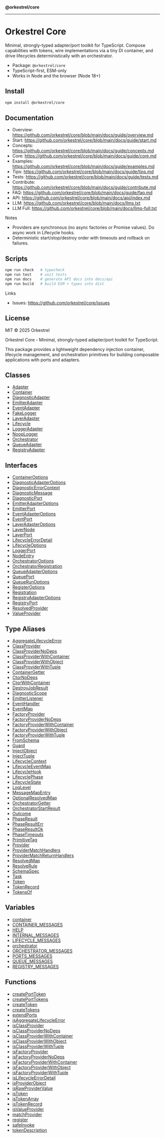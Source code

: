 **@orkestrel/core**

***

# Orkestrel Core

Minimal, strongly-typed adapter/port toolkit for TypeScript. Compose capabilities with tokens, wire implementations via a tiny DI container, and drive lifecycles deterministically with an orchestrator.

- Package: `@orkestrel/core`
- TypeScript-first, ESM-only
- Works in Node and the browser (Node 18+)

## Install
```sh
npm install @orkestrel/core
```

## Documentation
- Overview: https://github.com/orkestrel/core/blob/main/docs/guide/overview.md
- Start: https://github.com/orkestrel/core/blob/main/docs/guide/start.md
- Concepts: https://github.com/orkestrel/core/blob/main/docs/guide/concepts.md
- Core: https://github.com/orkestrel/core/blob/main/docs/guide/core.md
- Examples: https://github.com/orkestrel/core/blob/main/docs/guide/examples.md
- Tips: https://github.com/orkestrel/core/blob/main/docs/guide/tips.md
- Tests: https://github.com/orkestrel/core/blob/main/docs/guide/tests.md
- Contribute: https://github.com/orkestrel/core/blob/main/docs/guide/contribute.md
- FAQ: https://github.com/orkestrel/core/blob/main/docs/guide/faq.md
- API: https://github.com/orkestrel/core/blob/main/docs/api/index.md
- LLM: https://github.com/orkestrel/core/blob/main/docs/llms.txt
- LLM Full: https://github.com/orkestrel/core/blob/main/docs/llms-full.txt

Notes
- Providers are synchronous (no async factories or Promise values). Do async work in Lifecycle hooks.
- Deterministic start/stop/destroy order with timeouts and rollback on failures.

## Scripts
```sh
npm run check   # typecheck
npm run test    # unit tests
npm run docs    # generate API docs into docs/api
npm run build   # build ESM + types into dist
```

Links
- Issues: https://github.com/orkestrel/core/issues

## License

MIT © 2025 Orkestrel

Orkestrel Core - Minimal, strongly-typed adapter/port toolkit for TypeScript.

This package provides a lightweight dependency injection container, lifecycle management,
and orchestration primitives for building composable applications with ports and adapters.

## Classes

- [Adapter](classes/Adapter.md)
- [Container](classes/Container.md)
- [DiagnosticAdapter](classes/DiagnosticAdapter.md)
- [EmitterAdapter](classes/EmitterAdapter.md)
- [EventAdapter](classes/EventAdapter.md)
- [FakeLogger](classes/FakeLogger.md)
- [LayerAdapter](classes/LayerAdapter.md)
- [Lifecycle](classes/Lifecycle.md)
- [LoggerAdapter](classes/LoggerAdapter.md)
- [NoopLogger](classes/NoopLogger.md)
- [Orchestrator](classes/Orchestrator.md)
- [QueueAdapter](classes/QueueAdapter.md)
- [RegistryAdapter](classes/RegistryAdapter.md)

## Interfaces

- [ContainerOptions](interfaces/ContainerOptions.md)
- [DiagnosticAdapterOptions](interfaces/DiagnosticAdapterOptions.md)
- [DiagnosticErrorContext](interfaces/DiagnosticErrorContext.md)
- [DiagnosticMessage](interfaces/DiagnosticMessage.md)
- [DiagnosticPort](interfaces/DiagnosticPort.md)
- [EmitterAdapterOptions](interfaces/EmitterAdapterOptions.md)
- [EmitterPort](interfaces/EmitterPort.md)
- [EventAdapterOptions](interfaces/EventAdapterOptions.md)
- [EventPort](interfaces/EventPort.md)
- [LayerAdapterOptions](interfaces/LayerAdapterOptions.md)
- [LayerNode](interfaces/LayerNode.md)
- [LayerPort](interfaces/LayerPort.md)
- [LifecycleErrorDetail](interfaces/LifecycleErrorDetail.md)
- [LifecycleOptions](interfaces/LifecycleOptions.md)
- [LoggerPort](interfaces/LoggerPort.md)
- [NodeEntry](interfaces/NodeEntry.md)
- [OrchestratorOptions](interfaces/OrchestratorOptions.md)
- [OrchestratorRegistration](interfaces/OrchestratorRegistration.md)
- [QueueAdapterOptions](interfaces/QueueAdapterOptions.md)
- [QueuePort](interfaces/QueuePort.md)
- [QueueRunOptions](interfaces/QueueRunOptions.md)
- [RegisterOptions](interfaces/RegisterOptions.md)
- [Registration](interfaces/Registration.md)
- [RegistryAdapterOptions](interfaces/RegistryAdapterOptions.md)
- [RegistryPort](interfaces/RegistryPort.md)
- [ResolvedProvider](interfaces/ResolvedProvider.md)
- [ValueProvider](interfaces/ValueProvider.md)

## Type Aliases

- [AggregateLifecycleError](type-aliases/AggregateLifecycleError.md)
- [ClassProvider](type-aliases/ClassProvider.md)
- [ClassProviderNoDeps](type-aliases/ClassProviderNoDeps.md)
- [ClassProviderWithContainer](type-aliases/ClassProviderWithContainer.md)
- [ClassProviderWithObject](type-aliases/ClassProviderWithObject.md)
- [ClassProviderWithTuple](type-aliases/ClassProviderWithTuple.md)
- [ContainerGetter](type-aliases/ContainerGetter.md)
- [CtorNoDeps](type-aliases/CtorNoDeps.md)
- [CtorWithContainer](type-aliases/CtorWithContainer.md)
- [DestroyJobResult](type-aliases/DestroyJobResult.md)
- [DiagnosticScope](type-aliases/DiagnosticScope.md)
- [EmitterListener](type-aliases/EmitterListener.md)
- [EventHandler](type-aliases/EventHandler.md)
- [EventMap](type-aliases/EventMap.md)
- [FactoryProvider](type-aliases/FactoryProvider.md)
- [FactoryProviderNoDeps](type-aliases/FactoryProviderNoDeps.md)
- [FactoryProviderWithContainer](type-aliases/FactoryProviderWithContainer.md)
- [FactoryProviderWithObject](type-aliases/FactoryProviderWithObject.md)
- [FactoryProviderWithTuple](type-aliases/FactoryProviderWithTuple.md)
- [FromSchema](type-aliases/FromSchema.md)
- [Guard](type-aliases/Guard.md)
- [InjectObject](type-aliases/InjectObject.md)
- [InjectTuple](type-aliases/InjectTuple.md)
- [LifecycleContext](type-aliases/LifecycleContext.md)
- [LifecycleEventMap](type-aliases/LifecycleEventMap.md)
- [LifecycleHook](type-aliases/LifecycleHook.md)
- [LifecyclePhase](type-aliases/LifecyclePhase.md)
- [LifecycleState](type-aliases/LifecycleState.md)
- [LogLevel](type-aliases/LogLevel.md)
- [MessageMapEntry](type-aliases/MessageMapEntry.md)
- [OptionalResolvedMap](type-aliases/OptionalResolvedMap.md)
- [OrchestratorGetter](type-aliases/OrchestratorGetter.md)
- [OrchestratorStartResult](type-aliases/OrchestratorStartResult.md)
- [Outcome](type-aliases/Outcome.md)
- [PhaseResult](type-aliases/PhaseResult.md)
- [PhaseResultErr](type-aliases/PhaseResultErr.md)
- [PhaseResultOk](type-aliases/PhaseResultOk.md)
- [PhaseTimeouts](type-aliases/PhaseTimeouts.md)
- [PrimitiveTag](type-aliases/PrimitiveTag.md)
- [Provider](type-aliases/Provider.md)
- [ProviderMatchHandlers](type-aliases/ProviderMatchHandlers.md)
- [ProviderMatchReturnHandlers](type-aliases/ProviderMatchReturnHandlers.md)
- [ResolvedMap](type-aliases/ResolvedMap.md)
- [ResolveRule](type-aliases/ResolveRule.md)
- [SchemaSpec](type-aliases/SchemaSpec.md)
- [Task](type-aliases/Task.md)
- [Token](type-aliases/Token.md)
- [TokenRecord](type-aliases/TokenRecord.md)
- [TokensOf](type-aliases/TokensOf.md)

## Variables

- [container](variables/container.md)
- [CONTAINER\_MESSAGES](variables/CONTAINER_MESSAGES.md)
- [HELP](variables/HELP.md)
- [INTERNAL\_MESSAGES](variables/INTERNAL_MESSAGES.md)
- [LIFECYCLE\_MESSAGES](variables/LIFECYCLE_MESSAGES.md)
- [orchestrator](variables/orchestrator.md)
- [ORCHESTRATOR\_MESSAGES](variables/ORCHESTRATOR_MESSAGES.md)
- [PORTS\_MESSAGES](variables/PORTS_MESSAGES.md)
- [QUEUE\_MESSAGES](variables/QUEUE_MESSAGES.md)
- [REGISTRY\_MESSAGES](variables/REGISTRY_MESSAGES.md)

## Functions

- [createPortToken](functions/createPortToken.md)
- [createPortTokens](functions/createPortTokens.md)
- [createToken](functions/createToken.md)
- [createTokens](functions/createTokens.md)
- [extendPorts](functions/extendPorts.md)
- [isAggregateLifecycleError](functions/isAggregateLifecycleError.md)
- [isClassProvider](functions/isClassProvider.md)
- [isClassProviderNoDeps](functions/isClassProviderNoDeps.md)
- [isClassProviderWithContainer](functions/isClassProviderWithContainer.md)
- [isClassProviderWithObject](functions/isClassProviderWithObject.md)
- [isClassProviderWithTuple](functions/isClassProviderWithTuple.md)
- [isFactoryProvider](functions/isFactoryProvider.md)
- [isFactoryProviderNoDeps](functions/isFactoryProviderNoDeps.md)
- [isFactoryProviderWithContainer](functions/isFactoryProviderWithContainer.md)
- [isFactoryProviderWithObject](functions/isFactoryProviderWithObject.md)
- [isFactoryProviderWithTuple](functions/isFactoryProviderWithTuple.md)
- [isLifecycleErrorDetail](functions/isLifecycleErrorDetail.md)
- [isProviderObject](functions/isProviderObject.md)
- [isRawProviderValue](functions/isRawProviderValue.md)
- [isToken](functions/isToken.md)
- [isTokenArray](functions/isTokenArray.md)
- [isTokenRecord](functions/isTokenRecord.md)
- [isValueProvider](functions/isValueProvider.md)
- [matchProvider](functions/matchProvider.md)
- [register](functions/register.md)
- [safeInvoke](functions/safeInvoke.md)
- [tokenDescription](functions/tokenDescription.md)
